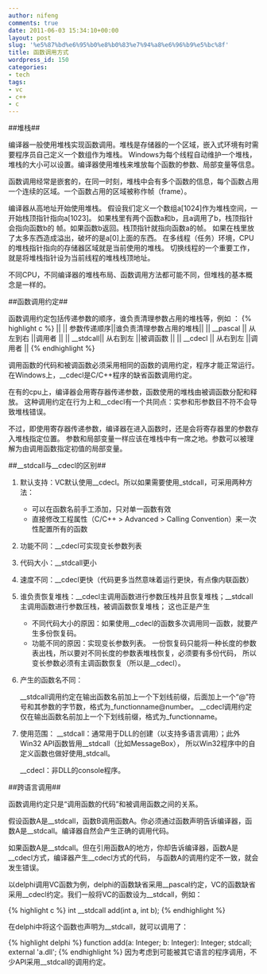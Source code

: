 ```yaml
---
author: nifeng
comments: true
date: 2011-06-03 15:34:10+00:00
layout: post
slug: '%e5%87%bd%e6%95%b0%e8%b0%83%e7%94%a8%e6%96%b9%e5%bc%8f'
title: 函数调用方式
wordpress_id: 150
categories:
- tech
tags:
- vc
- c++
- c
---
```


##堆栈##

编译器一般使用堆栈实现函数调用。堆栈是存储器的一个区域，嵌入式环境有时需要程序员自己定义一个数组作为堆栈。
Windows为每个线程自动维护一个堆栈，堆栈的大小可以设置。编译器使用堆栈来堆放每个函数的参数、局部变量等信息。

函数调用经常是嵌套的，在同一时刻，堆栈中会有多个函数的信息，每个函数占用一个连续的区域。一个函数占用的区域被称作帧（frame）。

编译器从高地址开始使用堆栈。 假设我们定义一个数组a[1024]作为堆栈空间，一开始栈顶指针指向a[1023]。
如果栈里有两个函数a和b，且a调用了b，栈顶指针会指向函数b的 帧。如果函数b返回。栈顶指针就指向函数a的帧。
如果在栈里放了太多东西造成溢出，破坏的是a[0]上面的东西。 
在多线程（任务）环境，CPU的堆栈指针指向的存储器区域就是当前使用的堆栈。
切换线程的一个重要工作，就是将堆栈指针设为当前线程的堆栈栈顶地址。

不同CPU，不同编译器的堆栈布局、函数调用方法都可能不同，但堆栈的基本概念是一样的。

##函数调用约定##

函数调用约定包括传递参数的顺序，谁负责清理参数占用的堆栈等，例如 ：
 {% highlight c %}
||          || 参数传递顺序||谁负责清理参数占用的堆栈||
|| __pascal || 从左到右    ||调用者                  ||
|| __stdcall|| 从右到左    ||被调函数                ||
|| __cdecl  || 从右到左    ||调用者                  ||
 {% endhighlight %}

调用函数的代码和被调函数必须采用相同的函数的调用约定，程序才能正常运行。在Windows上，__cdecl是C/C++程序的缺省函数调用约定。

在有的cpu上，编译器会用寄存器传递参数，函数使用的堆栈由被调函数分配和释放。
这种调用约定在行为上和__cdecl有一个共同点：实参和形参数目不符不会导致堆栈错误。

不过，即使用寄存器传递参数，编译器在进入函数时，还是会将寄存器里的参数存入堆栈指定位置。
参数和局部变量一样应该在堆栈中有一席之地。参数可以被理解为由调用函数指定初值的局部变量。

##\_\_stdcall与\_\_cdecl的区别##

1.  默认支持：VC默认使用\_\_cdecl。所以如果需要使用_stdcall，可采用两种方法：

    *   可以在函数名前手工添加，只对单一函数有效 
    *   直接修改工程属性（C/C++ \> Advanced \> Calling Convention）来一次性配置所有的函数

2.  功能不同：\_\_cdecl可实现变长参数列表

3.  代码大小：\_\_stdcall更小

4.  速度不同：\_\_cdecl更快（代码更多当然意味着运行更快，有点像内联函数）

5.  谁负责恢复堆栈：\_\_cdecl主调用函数进行参数压栈并且恢复堆栈；\_\_stdcall主调用函数进行参数压栈，被调函数恢复堆栈；
    这也正是产生
    *   不同代码大小的原因：如果使用\_\_cdecl的函数多次调用同一函数，就要产生多份恢复码。
    *   功能不同的原因：实现变长参数列表。
        一份恢复码只能将一种长度的参数表出栈，所以要对不同长度的参数表堆栈恢复，必须要有多份代码，
        所以变长参数必须有主调函数恢复（所以是\_\_cdecl）。

6.  产生的函数名不同：

    \_\_stdcall调用约定在输出函数名前加上一个下划线前缀，后面加上一个“@”符号和其参数的字节数，格式为\_functionname@number。
    \_\_cdecl调用约定仅在输出函数名前加上一个下划线前缀，格式为\_functionname。

7.  使用范围：
    \_\_stdcall：通常用于DLL的创建（以支持多语言调用）；此外Win32 API函数皆用\_\_stdcall（比如MessageBox），
    所以Win32程序中的自定义函数也做好使用_stdcall。

    \_\_cdecl：非DLL的console程序。

##跨语言调用##

函数调用约定只是“调用函数的代码”和被调用函数之间的关系。

假设函数A是__stdcall，函数B调用函数A。你必须通过函数声明告诉编译器，函数A是__stdcall。编译器自然会产生正确的调用代码。

如果函数A是__stdcall。但在引用函数A的地方，你却告诉编译器，函数A是__cdecl方式，编译器产生__cdecl方式的代码，
与函数A的调用约定不一致，就会发生错误。

以delphi调用VC函数为例，delphi的函数缺省采用__pascal约定，VC的函数缺省采用__cdecl约定。我们一般将VC的函数设为__stdcall，例如：

{% highlight c %}
int __stdcall add(int a, int b);
{% endhighlight %}

在delphi中将这个函数也声明为__stdcall，就可以调用了：

{% highlight delphi %}
function add(a: Integer; b: Integer): Integer;
stdcall; external 'a.dll';
{% endhighlight %}
因为考虑到可能被其它语言的程序调用，不少API采用__stdcall的调用约定。
